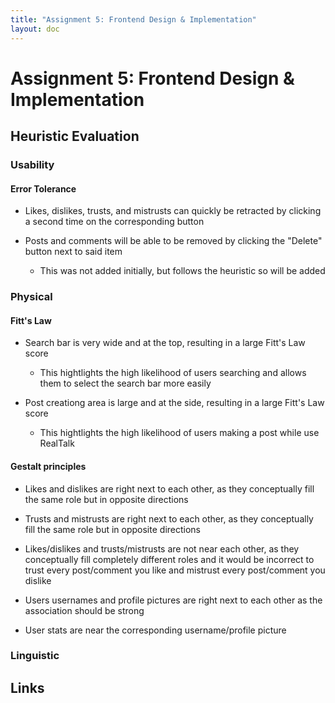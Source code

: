```yaml
---
title: "Assignment 5: Frontend Design & Implementation"
layout: doc
---
```


# Assignment 5: Frontend Design & Implementation

## Heuristic Evaluation

### Usability

#### Error Tolerance

* Likes, dislikes, trusts, and mistrusts can quickly be retracted by clicking a second time on the corresponding button

* Posts and comments will be able to be removed by clicking the "Delete" button next to said item
    * This was not added initially, but follows the heuristic so will be added

### Physical

#### Fitt's Law

* Search bar is very wide and at the top, resulting in a large Fitt's Law score
    * This hightlights the high likelihood of users searching and allows them to select the search bar more easily

* Post creationg area is large and at the side, resulting in a large Fitt's Law score
    * This hightlights the high likelihood of users making a post while use RealTalk

#### Gestalt principles

* Likes and dislikes are right next to each other, as they conceptually fill the same role but in opposite directions

* Trusts and mistrusts are right next to each other, as they conceptually fill the same role but in opposite directions

* Likes/dislikes and trusts/mistrusts are not near each other, as they conceptually fill completely different roles and it would be incorrect to trust every post/comment you like and mistrust every post/comment you dislike

* Users usernames and profile pictures are right next to each other as the association should be strong

* User stats are near the corresponding username/profile picture

### Linguistic

## Links